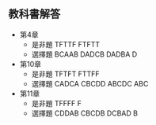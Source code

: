 

## 教科書解答

- 第4章
  - 是非題  TFTTF FTFTT
  - 選擇題  BCAAB DADCB DADBA D
- 第10章
  - 是非題  TFTFT FTTFF
  - 選擇題  CADCA CBCDD ABCDC ABC
- 第11章
  - 是非題  TFFFF F
  - 選擇題  CDDAB CBCDB DCBAD B
